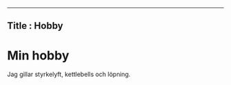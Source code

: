 ----
Title : Hobby
---

Min hobby
================

Jag gillar styrkelyft, kettlebells och löpning.
